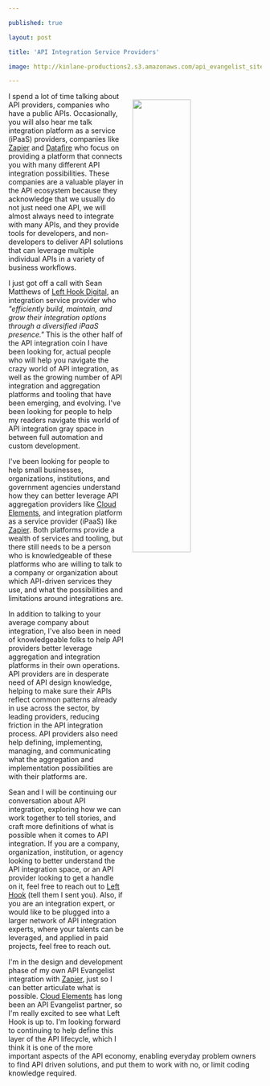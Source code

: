 ---
published: true
layout: post
title: 'API Integration Service Providers'
image: http://kinlane-productions2.s3.amazonaws.com/api_evangelist_site/blog/left_hook_custom_integrations_and_worfklow_intelligence.png
---

<p><a href="https://lefthookdigital.com/"><img style="padding: 15px;" src="https://kinlane-productions2.s3.amazonaws.com/api_evangelist_site/blog/left_hook_custom_integrations_and_worfklow_intelligence.png" alt="" width="48%" align="right" /></a>
<p>I spend a lot of time talking about API providers, companies who have a public APIs. Occasionally, you will also hear me talk integration platform as a service (iPaaS) providers, companies like <a href="https://zapier.com">Zapier</a> and <a href="https://datafire.io/">Datafire</a>&nbsp;who focus on providing a platform that connects you with many different API integration possibilities. These companies are a valuable player in the API ecosystem because they acknowledge that we usually do not just need one API, we will almost always need to integrate with many APIs, and they provide tools for developers, and non-developers to deliver API solutions that can leverage multiple individual&nbsp;APIs in a variety of business workflows.
<p>I just got off a call with Sean Matthews of <a href="https://lefthookdigital.com/">Left Hook Digital</a>, an integration service provider who <em>"efficiently build, maintain, and grow their integration options through a diversified iPaaS presence."</em> This is the other half of the API integration coin I have been looking for, actual people who will help you navigate the crazy world of API integration, as well as the growing number of API integration and aggregation platforms and tooling that have been emerging, and evolving. I've been looking for people to help my readers navigate this world of API integration gray space in between full automation and custom development.
<p>I've been looking for people to help small businesses, organizations, institutions, and government agencies understand how they can better leverage API aggregation providers like <a href="http://cloud-elements.com/">Cloud Elements</a>, and integration platform as a service provider (iPaaS) like <a href="https://zapier.com">Zapier</a>. Both platforms provide a wealth of services and tooling, but there still needs to be a person who is knowledgeable of these platforms who are&nbsp;willing to talk to a company or organization about which API-driven services they use, and what the possibilities and limitations around integrations are.
<p>In addition to talking to your average company about integration, I've also been in need of knowledgeable folks to help API providers better leverage aggregation and integration platforms in their own operations. API providers are in desperate need of API design knowledge, helping to make sure their APIs reflect common patterns already in use across the sector, by leading providers, reducing friction in the API integration process. API providers also need help defining, implementing, managing, and communicating what the aggregation and implementation possibilities are with their platforms are.
<p>Sean and I will be continuing our conversation about API integration, exploring how we can work together to tell stories, and craft more definitions of what is possible when it comes to API integration. If you are a company, organization, institution, or agency looking to better understand the API integration space, or an API provider looking to get a handle on it, feel free to reach out to <a href="https://lefthookdigital.com/">Left Hook</a> (tell them I sent you). Also, if you are an integration expert, or would like to be plugged into a larger network of API integration experts, where your talents can be leveraged, and applied in paid projects, feel free to reach out.
<p>I'm in the design and development phase of my own API Evangelist integration with <a href="https://zapier.com">Zapier</a>, just so I can better articulate what is possible. <a href="http://cloud-elements.com/">Cloud Elements</a> has long been an API Evangelist partner, so I'm really excited to see what Left Hook is up to. I'm looking forward to continuing to help define this layer of the API lifecycle, which I think it is one of the more important aspects of the API economy, enabling everyday problem owners to find API driven solutions, and put them to work with no, or limit coding knowledge required.

